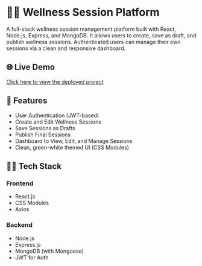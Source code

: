 # 🧘‍♀️ Wellness Session Platform

A full-stack wellness session management platform built with React, Node.js, Express, and MongoDB. It allows users to create, save as draft, and publish wellness sessions. Authenticated users can manage their own sessions via a clean and responsive dashboard.

## 🌐 Live Demo

[Click here to view the deployed project](https://session-app-3jhr.vercel.app/)

## 📌 Features

-  User Authentication (JWT-based)
-  Create and Edit Wellness Sessions
-  Save Sessions as Drafts
-  Publish Final Sessions
-  Dashboard to View, Edit, and Manage Sessions
-  Clean, green-white themed UI (CSS Modules)

## 🧑‍💻 Tech Stack

### Frontend
- React.js
- CSS Modules
- Axios

### Backend
- Node.js
- Express.js
- MongoDB (with Mongoose)
- JWT for Auth


